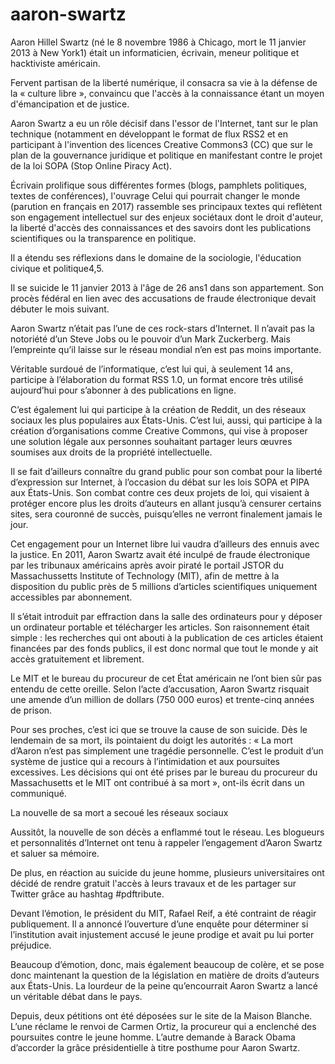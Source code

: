 # aaron-swartz

Aaron Hillel Swartz (né le 8 novembre 1986 à Chicago, mort le 11 janvier 2013 à New York1) était un informaticien, écrivain, meneur politique et hacktiviste américain.

Fervent partisan de la liberté numérique, il consacra sa vie à la défense de la « culture libre », convaincu que l'accès à la connaissance étant un moyen d'émancipation et de justice.

Aaron Swartz a eu un rôle décisif dans l'essor de l'Internet, tant sur le plan technique (notamment en développant le format de flux RSS2 et en participant à l'invention des licences Creative Commons3 (CC) que sur le plan de la gouvernance juridique et politique en manifestant contre le projet de la loi SOPA (Stop Online Piracy Act).

Écrivain prolifique sous différentes formes (blogs, pamphlets politiques, textes de conférences), l'ouvrage Celui qui pourrait changer le monde (parution en français en 2017) rassemble ses principaux textes qui reflètent son engagement intellectuel sur des enjeux sociétaux dont le droit d'auteur, la liberté d'accès des connaissances et des savoirs dont les publications scientifiques ou la transparence en politique.

Il a étendu ses réflexions dans le domaine de la sociologie, l'éducation civique et politique4,5.

Il se suicide le 11 janvier 2013 à l'âge de 26 ans1 dans son appartement. Son procès fédéral en lien avec des accusations de fraude électronique devait débuter le mois suivant.

Aaron Swartz n’était pas l’une de ces rock-stars d’Internet. Il n’avait pas la notoriété d’un Steve Jobs ou le pouvoir d’un Mark Zuckerberg. Mais l’empreinte qu’il laisse sur le réseau mondial n’en est pas moins importante.

Véritable surdoué de l’informatique, c’est lui qui, à seulement 14 ans, participe à l’élaboration du format RSS 1.0, un format encore très utilisé aujourd’hui pour s’abonner à des publications en ligne.

C’est également lui qui participe à la création de Reddit, un des réseaux sociaux les plus populaires aux États-Unis. C’est lui, aussi, qui participe à la création d’organisations comme Creative Commons, qui vise à proposer une solution légale aux personnes souhaitant partager leurs œuvres soumises aux droits de la propriété intellectuelle.

Il se fait d’ailleurs connaître du grand public pour son combat pour la liberté d’expression sur Internet, à l’occasion du débat sur les lois SOPA et PIPA aux États-Unis. Son combat contre ces deux projets de loi, qui visaient à protéger encore plus les droits d’auteurs en allant jusqu’à censurer certains sites, sera couronné de succès, puisqu’elles ne verront finalement jamais le jour.

Cet engagement pour un Internet libre lui vaudra d’ailleurs des ennuis avec la justice. En 2011, Aaron Swartz avait été inculpé de fraude électronique par les tribunaux américains après avoir piraté le portail JSTOR du Massachussetts Institute of Technology (MIT), afin de mettre à la disposition du public près de 5 millions d’articles scientifiques uniquement accessibles par abonnement.

Il s’était introduit par effraction dans la salle des ordinateurs pour y déposer un ordinateur portable et télécharger les articles. Son raisonnement était simple : les recherches qui ont abouti à la publication de ces articles étaient financées par des fonds publics, il est donc normal que tout le monde y ait accès gratuitement et librement.

Le MIT et le bureau du procureur de cet État américain ne l’ont bien sûr pas entendu de cette oreille. Selon l’acte d’accusation, Aaron Swartz risquait une amende d’un million de dollars (750 000 euros) et trente-cinq années de prison.

Pour ses proches, c’est ici que se trouve la cause de son suicide. Dès le lendemain de sa mort, ils pointaient du doigt les autorités : « La mort d’Aaron n’est pas simplement une tragédie personnelle. C’est le produit d’un système de justice qui a recours à l’intimidation et aux poursuites excessives. Les décisions qui ont été prises par le bureau du procureur du Massachusetts et le MIT ont contribué à sa mort », ont-ils écrit dans un communiqué.

La nouvelle de sa mort a secoué les réseaux sociaux

Aussitôt, la nouvelle de son décès a enflammé tout le réseau. Les blogueurs et personnalités d’Internet ont tenu à rappeler l’engagement d’Aaron Swartz et saluer sa mémoire.

De plus, en réaction au suicide du jeune homme, plusieurs universitaires ont décidé de rendre gratuit l'accès à leurs travaux et de les partager sur Twitter grâce au hashtag #pdftribute.

Devant l’émotion, le président du MIT, Rafael Reif, a été contraint de réagir publiquement. Il a annoncé l’ouverture d’une enquête pour déterminer si l’institution avait injustement accusé le jeune prodige et avait pu lui porter préjudice.

Beaucoup d’émotion, donc, mais également beaucoup de colère, et se pose donc maintenant la question de la législation en matière de droits d’auteurs aux États-Unis. La lourdeur de la peine qu’encourrait Aaron Swartz a lancé un véritable débat dans le pays.

Depuis, deux pétitions ont été déposées sur le site de la Maison Blanche. L’une réclame le renvoi de Carmen Ortiz, la procureur qui a enclenché des poursuites contre le jeune homme. L’autre demande à Barack Obama d’accorder la grâce présidentielle à titre posthume pour Aaron Swartz.
